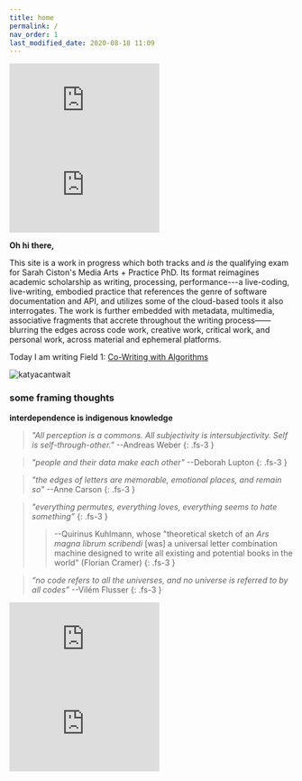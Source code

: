 ```yaml
---
title: home
permalink: /
nav_order: 1
last_modified_date: 2020-08-18 11:09
---
```

<!-- layout: default -->

<iframe width="266" height="150" src="https://www.youtube.com/embed/SznhRaT77G8" frameborder="0" allow="accelerometer; autoplay; encrypted-media; gyroscope; picture-in-picture" allowfullscreen></iframe> <iframe width="266" height="150" src="https://www.youtube.com/embed/JKLh31VH5iM" frameborder="0" allow="accelerometer; autoplay; encrypted-media; gyroscope; picture-in-picture" allowfullscreen></iframe>

**Oh hi there,**

This site is a work in progress which both tracks and _is_ the qualifying exam for Sarah Ciston's Media Arts + Practice PhD. Its format reimagines academic scholarship as writing, processing, performance---a live-coding, live-writing, embodied practice that references the genre of software documentation and API, and utilizes some of the cloud-based tools it also interrogates. The work is further embedded with metadata, multimedia, associative fragments that accrete throughout the writing process——blurring the edges across code work, creative work, critical work, and personal work, across material and ephemeral platforms.

Today I am writing Field 1: [Co-Writing with Algorithms](posts/field1-cowriting)

![katyacantwait](https://cdn.glitch.com/eaa18b38-3765-4c0b-8304-2af139b6b542%2FKatya-cantwait.gif?v=1597792482090)

### some framing thoughts

**interdependence is indigenous knowledge**

>_"All perception is a commons. All subjectivity is intersubjectivity. Self is self-through-other."_ --Andreas Weber
{: .fs-3 }

>_"people and their data make each other"_ --Deborah Lupton 
{: .fs-3 }

> _"the edges of letters are memorable, emotional places, and remain so"_ --Anne Carson
{: .fs-3 }

<!-- >_“the letter is a threshold”_ --John Cayley
{: .fs-3 } -->

>_"everything permutes, everything loves, everything seems to hate something”_ 
{: .fs-3 }
>> --Quirinus Kuhlmann, whose "theoretical sketch of an _Ars magna librum scribendi_ [was] a universal letter combination machine designed to write all existing and potential books in the world" (Florian Cramer)
{: .fs-3 }

>_“no code refers to all the universes, and no universe is referred to by all codes”_ --Vilém Flusser
{: .fs-3 }

<iframe width="266" height="150" src="https://www.youtube.com/embed/3DF759JzzAw" frameborder="0" allow="accelerometer; autoplay; encrypted-media; gyroscope; picture-in-picture" allowfullscreen></iframe> <iframe width="266" height="150" src="https://www.youtube.com/embed/gUCNY0Vqa_I" frameborder="0" allow="accelerometer; autoplay; encrypted-media; gyroscope; picture-in-picture" allowfullscreen></iframe>

<!-- <iframe width="800" height="450" src="https://www.youtube.com/embed/_1AUZKtchzo" frameborder="0" allow="accelerometer; autoplay; encrypted-media; gyroscope; picture-in-picture" allowfullscreen></iframe> --> <!--width="560" height="315"-->